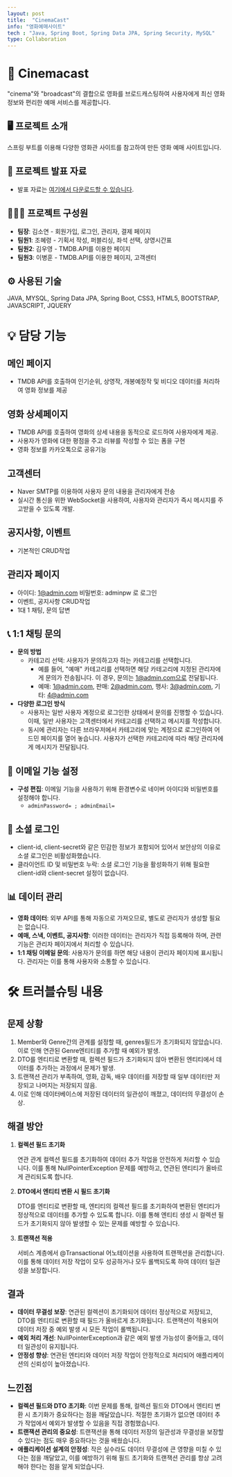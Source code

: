 ```yaml
---
layout: post
title:  "CinemaCast"
info: "영화예매사이트"
tech : "Java, Spring Boot, Spring Data JPA, Spring Security, MySQL"
type: Collaboration
---
```


# 📌 Cinemacast
"cinema"와 "broadcast"의 결합으로 영화를 브로드캐스팅하여 사용자에게 최신 영화 정보와 편리한 예매 서비스를 제공합니다.

## 🖥️ 프로젝트 소개
스프링 부트를 이용해 다양한 영화관 사이트를 참고하여 만든 영화 예매 사이트입니다.

## 📄 프로젝트 발표 자료
- 발표 자료는 [여기에서 다운로드할 수 있습니다](파일_경로/발표자료.pdf).

## 👨‍👩‍👦 프로젝트 구성원
- **팀장**: 김소연 - 회원가입, 로그인, 관리자, 결제 페이지
- **팀원1**: 조혜령 - 기획서 작성, 퍼블리싱, 좌석 선택, 상영시간표
- **팀원2**: 김우영 - TMDB.API를 이용한 페이지
- **팀원3**: 이병훈 - TMDB.API를 이용한 페이지, 고객센터

## ⚙️ 사용된 기술
JAVA, MYSQL, Spring Data JPA, Spring Boot, CSS3, HTML5, BOOTSTRAP, JAVASCRIPT, JQUERY


# 💡 담당 기능

## 메인 페이지
- TMDB API를 호출하여 인기순위, 상영작, 개봉예정작 및 비디오 데이터를 처리하여 영화 정보를 제공

## 영화 상세페이지
 - TMDB API를 호출하여 영화의 상세 내용을 동적으로 로드하여 사용자에게 제공.
 - 사용자가 영화에 대한 평점을 주고 리뷰를 작성할 수 있는 폼을 구현
 - 영화 정보를 카카오톡으로 공유기능

## 고객센터
-  Naver SMTP를 이용하여 사용자 문의 내용을 관리자에게 전송
-  실시간 통신을 위한 WebSocket을 사용하여, 사용자와 관리자가 즉시 메시지를 주고받을 수 있도록 개발.

## 공지사항, 이벤트
- 기본적인 CRUD작업

## 관리자 페이지
- 아이디: 1@admin.com 비밀번호: adminpw 로 로그인
- 이벤트, 공지사항 CRUD작업
- 1대 1 채팅, 문의 답변

## 📞 1:1 채팅 문의
- **문의 방법**
    - 카테고리 선택: 사용자가 문의하고자 하는 카테고리를 선택합니다.
        - 예를 들어, "예매" 카테고리를 선택하면 해당 카테고리에 지정된 관리자에게 문의가 전송됩니다. 이 경우, 문의는 1@admin.com으로 전달됩니다.
        - 예매: 1@admin.com, 판매: 2@admin.com, 행사: 3@admin.com, 기타: 4@admin.com
- **다양한 로그인 방식**
    - 사용자는 일반 사용자 계정으로 로그인한 상태에서 문의를 진행할 수 있습니다. 이때, 일반 사용자는 고객센터에서 카테고리를 선택하고 메시지를 작성합니다.
    - 동시에 관리자는 다른 브라우저에서 카테고리에 맞는 계정으로 로그인하여 어드민 페이지를 열어 놓습니다. 사용자가 선택한 카테고리에 따라 해당 관리자에게 메시지가 전달됩니다.

## 📧 이메일 기능 설정
- **구성 편집**: 이메일 기능을 사용하기 위해 환경변수로 네이버 아이디와 비밀번호를 설정해야 합니다.
    - `adminPassword= ; adminEmail=`

## 🚫 소셜 로그인
- client-id, client-secret와 같은 민감한 정보가 포함되어 있어서 보안상의 이유로 소셜 로그인은 비활성화했습니다.
- 클라이언트 ID 및 비밀번호 누락: 소셜 로그인 기능을 활성화하기 위해 필요한 client-id와 client-secret 설정이 없습니다.

## 📊 데이터 관리
- **영화 데이터**: 외부 API를 통해 자동으로 가져오므로, 별도로 관리자가 생성할 필요는 없습니다.
- **예매, 스낵, 이벤트, 공지사항**: 이러한 데이터는 관리자가 직접 등록해야 하며, 관련 기능은 관리자 페이지에서 처리할 수 있습니다.
- **1:1 채팅 이메일 문의**: 사용자가 문의를 하면 해당 내용이 관리자 페이지에 표시됩니다. 관리자는 이를 통해 사용자와 소통할 수 있습니다.

# 🛠️ 트러블슈팅 내용

## 문제 상황

1. Member와  Genre간의 관계를 설정할 때, genres필드가 초기화되지 않았습니다. 이로 인해 연관된 Genre엔티티를 추가할 때 예외가 발생.
2. DTO를 엔티티로 변환할 때, 컬렉션 필드가 초기화되지 않아 변환된 엔티티에서 데이터를 추가하는 과정에서 문제가 발생.
3. 트랜잭션 관리가 부족하여, 영화, 감독, 배우 데이터를 저장할 때 일부 데이터만 저장되고 나머지는 저장되지 않음.
4. 이로 인해 데이터베이스에 저장된 데이터의 일관성이 깨졌고, 데이터의 무결성이 손상.


## 해결 방안

1. **컬렉션 필드 초기화**

   연관 관계 컬렉션 필드를 초기화하여 데이터 추가 작업을 안전하게 처리할 수 있습니다. 이를 통해 NullPointerException 문제를 예방하고, 연관된 엔티티가 올바르게 관리되도록 합니다.

2. **DTO에서 엔티티 변환 시 필드 초기화**

   DTO를 엔티티로 변환할 때, 엔티티의 컬렉션 필드를 초기화하여 변환된 엔티티가 정상적으로 데이터를 추가할 수 있도록 합니다. 이를 통해 엔티티 생성 시 컬렉션 필드가 초기화되지 않아 발생할 수 있는 문제를 예방할 수 있습니다.

3. **트랜잭션 적용**

   서비스 계층에서 @Transactional 어노테이션을 사용하여 트랜잭션을 관리합니다. 이를 통해 데이터 저장 작업이 모두 성공하거나 모두 롤백되도록 하여 데이터 일관성을 보장합니다.

## 결과

- **데이터 무결성 보장**: 연관된 컬렉션이 초기화되어 데이터 정상적으로 저장되고, DTO를 엔티티로 변환할 때 필드가 올바르게 초기화됩니다. 트랜잭션이 적용되어 데이터 저장 중 예외 발생 시 모든 작업이 롤백됩니다.
- **예외 처리 개선**: NullPointerException과 같은 예외 발생 가능성이 줄어들고, 데이터 일관성이 유지됩니다.
- **안정성 향상**: 연관된 엔티티와 데이터 저장 작업이 안정적으로 처리되어 애플리케이션의 신뢰성이 높아졌습니다.

## 느낀점

- **컬렉션 필드와 DTO 초기화**: 이번 문제를 통해, 컬렉션 필드와 DTO에서 엔티티 변환 시 초기화가 중요하다는 점을 깨달았습니다. 적절한 초기화가 없으면 데이터 추가 작업에서 예외가 발생할 수 있음을 직접 경험했습니다.
- **트랜잭션 관리의 중요성**: 트랜잭션을 통해 데이터 저장의 일관성과 무결성을 보장할 수 있다는 점도 매우 중요하다는 것을 배웠습니다.
- **애플리케이션 설계의 안정성**: 작은 실수라도 데이터 무결성에 큰 영향을 미칠 수 있다는 점을 깨달았고, 이를 예방하기 위해 필드 초기화와 트랜잭션 관리를 항상 고려해야 한다는 점을 알게 되었습니다.